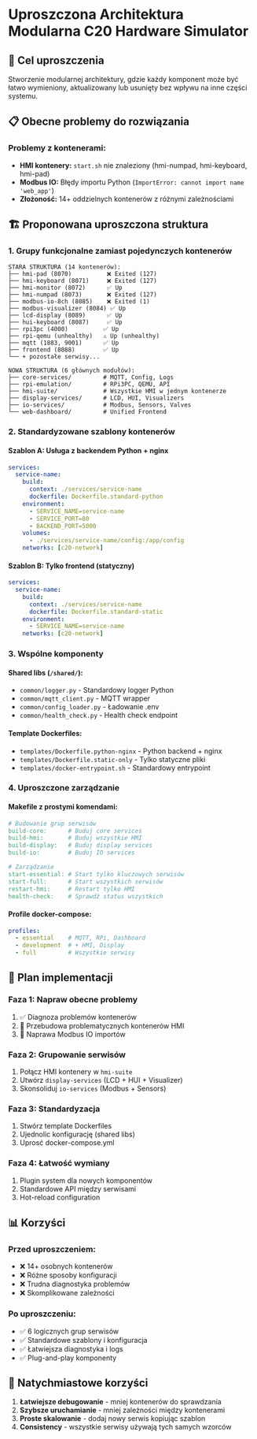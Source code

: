 # Uproszczona Architektura Modularna C20 Hardware Simulator

## 🎯 Cel uproszczenia
Stworzenie modularnej architektury, gdzie każdy komponent może być łatwo wymieniony, aktualizowany lub usunięty bez wpływu na inne części systemu.

## 📋 Obecne problemy do rozwiązania

### Problemy z kontenerami:
- **HMI kontenery:** `start.sh` nie znaleziony (hmi-numpad, hmi-keyboard, hmi-pad)
- **Modbus IO:** Błędy importu Python (`ImportError: cannot import name 'web_app'`)
- **Złożoność:** 14+ oddzielnych kontenerów z różnymi zależnościami

## 🏗️ Proponowana uproszczona struktura

### 1. Grupy funkcjonalne zamiast pojedynczych kontenerów

```
STARA STRUKTURA (14 kontenerów):
├── hmi-pad (8070)          ❌ Exited (127)
├── hmi-keyboard (8071)     ❌ Exited (127) 
├── hmi-monitor (8072)      ✅ Up
├── hmi-numpad (8073)       ❌ Exited (127)
├── modbus-io-8ch (8085)    ❌ Exited (1)
├── modbus-visualizer (8084) ✅ Up
├── lcd-display (8089)      ✅ Up
├── hui-keyboard (8087)     ✅ Up
├── rpi3pc (4000)          ✅ Up
├── rpi-qemu (unhealthy)   ⚠️ Up (unhealthy)
├── mqtt (1883, 9001)      ✅ Up
├── frontend (8088)        ✅ Up
└── + pozostałe serwisy...
```

```
NOWA STRUKTURA (6 głównych modułów):
├── core-services/         # MQTT, Config, Logs
├── rpi-emulation/         # RPi3PC, QEMU, API
├── hmi-suite/             # Wszystkie HMI w jednym kontenerze
├── display-services/      # LCD, HUI, Visualizers  
├── io-services/           # Modbus, Sensors, Valves
└── web-dashboard/         # Unified Frontend
```

### 2. Standardyzowane szablony kontenerów

#### Szablon A: Usługa z backendem Python + nginx
```yaml
services:
  service-name:
    build:
      context: ./services/service-name
      dockerfile: Dockerfile.standard-python
    environment:
      - SERVICE_NAME=service-name
      - SERVICE_PORT=80
      - BACKEND_PORT=5000
    volumes:
      - ./services/service-name/config:/app/config
    networks: [c20-network]
```

#### Szablon B: Tylko frontend (statyczny)
```yaml
services:
  service-name:
    build:
      context: ./services/service-name  
      dockerfile: Dockerfile.standard-static
    environment:
      - SERVICE_NAME=service-name
    networks: [c20-network]
```

### 3. Wspólne komponenty

#### Shared libs (`/shared/`):
- `common/logger.py` - Standardowy logger Python
- `common/mqtt_client.py` - MQTT wrapper
- `common/config_loader.py` - Ładowanie .env
- `common/health_check.py` - Health check endpoint

#### Template Dockerfiles:
- `templates/Dockerfile.python-nginx` - Python backend + nginx
- `templates/Dockerfile.static-only` - Tylko statyczne pliki
- `templates/docker-entrypoint.sh` - Standardowy entrypoint

### 4. Uproszczone zarządzanie

#### Makefile z prostymi komendami:
```makefile
# Budowanie grup serwisów
build-core:      # Buduj core services
build-hmi:       # Buduj wszystkie HMI
build-display:   # Buduj display services
build-io:        # Buduj IO services

# Zarządzanie
start-essential: # Start tylko kluczowych serwisów
start-full:      # Start wszystkich serwisów
restart-hmi:     # Restart tylko HMI
health-check:    # Sprawdź status wszystkich
```

#### Profile docker-compose:
```yaml
profiles:
  - essential    # MQTT, RPi, Dashboard
  - development  # + HMI, Display  
  - full         # Wszystkie serwisy
```

## 🔧 Plan implementacji

### Faza 1: Napraw obecne problemy
1. ✅ Diagnoza problemów kontenerów
2. 🔄 Przebudowa problematycznych kontenerów HMI
3. 🔄 Naprawa Modbus IO importów

### Faza 2: Grupowanie serwisów
1. Połącz HMI kontenery w `hmi-suite`
2. Utwórz `display-services` (LCD + HUI + Visualizer)
3. Skonsoliduj `io-services` (Modbus + Sensors)

### Faza 3: Standardyzacja
1. Stwórz template Dockerfiles
2. Ujednolic konfigurację (shared libs)
3. Uprosć docker-compose.yml

### Faza 4: Łatwość wymiany
1. Plugin system dla nowych komponentów
2. Standardowe API między serwisami
3. Hot-reload configuration

## 📊 Korzyści

### Przed uproszczeniem:
- ❌ 14+ osobnych kontenerów  
- ❌ Różne sposoby konfiguracji
- ❌ Trudna diagnostyka problemów
- ❌ Skomplikowane zależności

### Po uproszczeniu:
- ✅ 6 logicznych grup serwisów
- ✅ Standardowe szablony i konfiguracja  
- ✅ Łatwiejsza diagnostyka i logs
- ✅ Plug-and-play komponenty

## 🚀 Natychmiastowe korzyści
1. **Łatwiejsze debugowanie** - mniej kontenerów do sprawdzania
2. **Szybsze uruchamianie** - mniej zależności między kontenerami  
3. **Proste skalowanie** - dodaj nowy serwis kopiując szablon
4. **Consistency** - wszystkie serwisy używają tych samych wzorców

